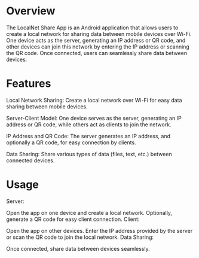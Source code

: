 # Overview
The LocalNet Share App is an Android application that allows users to create a local network for sharing data between mobile devices over Wi-Fi. One device acts as the server, generating an IP address or QR code, and other devices can join this network by entering the IP address or scanning the QR code. Once connected, users can seamlessly share data between devices.

# Features
Local Network Sharing: Create a local network over Wi-Fi for easy data sharing between mobile devices.

Server-Client Model: One device serves as the server, generating an IP address or QR code, while others act as clients to join the network.

IP Address and QR Code: The server generates an IP address, and optionally a QR code, for easy connection by clients.

Data Sharing: Share various types of data (files, text, etc.) between connected devices.
# Usage
Server:

Open the app on one device and create a local network.
Optionally, generate a QR code for easy client connection.
Client:

Open the app on other devices.
Enter the IP address provided by the server or scan the QR code to join the local network.
Data Sharing:

Once connected, share data between devices seamlessly.

